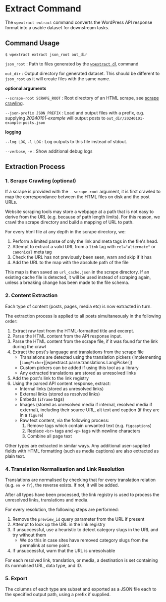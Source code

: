 # Extract Command

The `wpextract extract` command converts the WordPress API response format into a usable dataset for downstream tasks.

## Command Usage

```shell-session
$ wpextract extract json_root out_dir
```

`json_root`
: Path to files generated by the [`wpextract dl`](download.md) command

`out_dir`
: Output directory for generated dataset. This should be different to `json_root` as it will create files with the same name.

**optional arguments**

`--scrape-root SCRAPE_ROOT`
: Root directory of an HTML scrape, see [scrape crawling](#1-scrape-crawling-optional).

`--json-prefix JSON_PREFIX`
: Load and output files with a prefix, e.g. supplying _20240101-example_ will output posts to `out_dir/20240101-example-posts.json`

**logging**

`--log LOG`, `-l LOG`
: Log outputs to this file instead of stdout.

`--verbose`, `-v`
: Show additional debug logs



## Extraction Process

### 1. Scrape Crawling (optional)

If a scrape is provided with the `--scrape-root` argument, it is first crawled to map the correspondance between the HTML files on disk and the post URLs.

Website scraping tools may store a webpage at a path that is not easy to derive from the URL (e.g. because of path length limits). For this reason, we crawl the scrape directory and build a mapping of URL to path.

For every html file at any depth in the scrape directory, we:

1. Perform a limited parse of only the link and meta tags in the file's head.
2. Attempt to extract a valid URL from a `link` tag with `rel="alternate"` or `canonical` meta tag
3. Check the URL has not previously been seen, warn and skip if it has
4. Add the URL to the map with the absolute path of the file

This map is then saved as `url_cache.json` in the scrape directory. If an existing cache file is detected, it will be used instead of scraping again, unless a breaking change has been made to the file schema.

### 2. Content Extraction

Each type of content (posts, pages, media etc) is now extracted in turn.

The extraction process is applied to all posts simultaneously in the following order:

1. Extract raw text from the HTML-formatted title and excerpt.
2. Parse the HTML content from the API response input.
3. Parse the HTML content from the scrape file, if it was found for the link during the crawl
4. Extract the post's language and translations from the scrape file
   * Translations are detected using the translation pickers (implementing [`LangPicker`][wpextract.parse.translations.LangPicker])
   * Custom pickers can be added if using this tool as a library
   * Any extracted translations are stored as unresolved links
5. Add the post's link to the link registry
6. Using the parsed API content response, extract:
   * Internal links (stored as unresolved links)
   * External links (stored as resolved links)
   * Embeds (`iframe` tags)
   * Images (stored as unresolved media if internal, resolved media if external), including their source URL, alt text and caption (if they are in a `figure`)
   * Raw text content, via the following process:
     1. Remove tags which contain unwanted text (e.g. `figcaptions`)
     2. Replace `<br>` tags and `<p>` tags with newline characters
     3. Combine all page text

Other types are extracted in similar ways. Any additional user-supplied fields with HTML formatting (such as media captions) are also extracted as plain text.

### 4. Translation Normalisation and Link Resolution

Translations are normalised by checking that for every translation relation (e.g. `en` -> `fr`), the reverse exists. If not, it will be added.


After all types have been processed, the link registry is used to process the unresolved links, translations and media.

For every resolution, the following steps are performed:

1. Remove the `preview_id` query parameter from the URL if present
2. Attempt to look up the URL in the link registry
3. If unsuccessful, use a heuristic to detect category slugs in the URL and try without them
   * We do this in case sites have removed category slugs from the permalink at some point.
4. If unsuccessful, warn that the URL is unresolvable

For each resolved link, translation, or media, a destination is set containing its normalised URL, data type, and ID.

### 5. Export

The columns of each type are subset and exported as a JSON file each to the specified output path, using a prefix if supplied.
